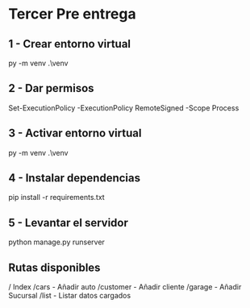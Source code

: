 # Tercer Pre entrega

## 1 - Crear entorno virtual

py -m venv .\venv

## 2 - Dar permisos

Set-ExecutionPolicy -ExecutionPolicy RemoteSigned -Scope Process

## 3 - Activar entorno virtual

py -m venv .\venv

## 4 - Instalar dependencias

pip install -r requirements.txt

## 5 - Levantar el servidor

python manage.py runserver

## Rutas disponibles

/ Index
/cars  - Añadir auto
/customer - Añadir cliente
/garage - Añadir Sucursal
/list - Listar datos cargados